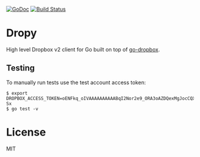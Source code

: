 
[![GoDoc](https://godoc.org/github.com/tj/go-dropy?status.svg)](https://godoc.org/github.com/tj/go-dropy) [![Build Status](https://semaphoreci.com/api/v1/projects/486c0583-68ae-465b-a25e-422dd8760f6e/617435/badge.svg)](https://semaphoreci.com/tj/go-dropy)


# Dropy

 High level Dropbox v2 client for Go built on top of [go-dropbox](https://github.com/tj/go-dropbox).

## Testing

 To manually run tests use the test account access token:

```
$ export DROPBOX_ACCESS_TOKEN=oENFkq_oIVAAAAAAAAAABqI2Nor2e9_ORA3oAZDQexMgJocCQX4aOFXZuDc1t-Sx
$ go test -v
```

# License

 MIT